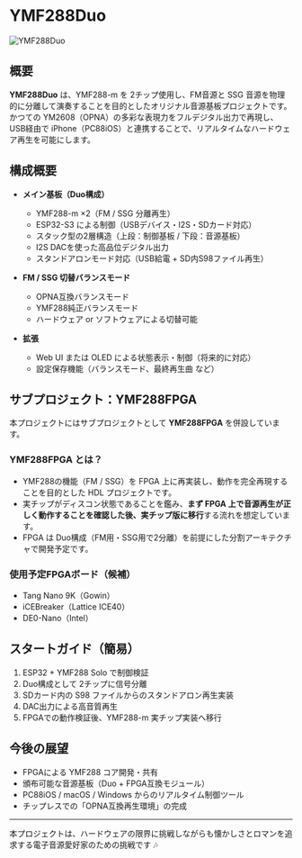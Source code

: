# YMF288Duo
![YMF288Duo](https://github.com/user-attachments/assets/1f8c9a50-195d-4a89-a918-82659e48a041)
## 概要

**YMF288Duo** は、YMF288-m を 2チップ使用し、FM音源と SSG 音源を物理的に分離して演奏することを目的としたオリジナル音源基板プロジェクトです。かつての YM2608（OPNA）の多彩な表現力をフルデジタル出力で再現し、USB経由で iPhone（PC88iOS）と連携することで、リアルタイムなハードウェア再生を可能にします。

## 構成概要

- **メイン基板（Duo構成）**
  - YMF288-m ×2（FM / SSG 分離再生）
  - ESP32-S3 による制御（USBデバイス・I2S・SDカード対応）
  - スタック型の2層構造（上段：制御基板 / 下段：音源基板）
  - I2S DACを使った高品位デジタル出力
  - スタンドアロンモード対応（USB給電 + SD内S98ファイル再生）

- **FM / SSG 切替バランスモード**
  - OPNA互換バランスモード
  - YMF288純正バランスモード
  - ハードウェア or ソフトウェアによる切替可能

- **拡張**
  - Web UI または OLED による状態表示・制御（将来的に対応）
  - 設定保存機能（バランスモード、最終再生曲 など）

## サブプロジェクト：YMF288FPGA

本プロジェクトにはサブプロジェクトとして **YMF288FPGA** を併設しています。

### YMF288FPGA とは？

- YMF288の機能（FM / SSG）を FPGA 上に再実装し、動作を完全再現することを目的とした HDL プロジェクトです。
- 実チップがディスコン状態であることを鑑み、**まず FPGA 上で音源再生が正しく動作することを確認した後、実チップ版に移行**する流れを想定しています。
- FPGA は Duo構成（FM用・SSG用で2分離）を前提にした分割アーキテクチャで開発予定です。

### 使用予定FPGAボード（候補）

- Tang Nano 9K（Gowin）
- iCEBreaker（Lattice ICE40）
- DE0-Nano（Intel）

## スタートガイド（簡易）

1. ESP32 + YMF288 Solo で制御検証
2. Duo構成として 2チップに信号分離
3. SDカード内の S98 ファイルからのスタンドアロン再生実装
4. DAC出力による高音質再生
5. FPGAでの動作検証後、YMF288-m 実チップ実装へ移行

## 今後の展望

- FPGAによる YMF288 コア開発・共有
- 頒布可能な音源基板（Duo + FPGA互換モジュール）
- PC88iOS / macOS / Windows からのリアルタイム制御ツール
- チップレスでの「OPNA互換再生環境」の完成

---

本プロジェクトは、ハードウェアの限界に挑戦しながらも懐かしさとロマンを追求する電子音源愛好家のための挑戦です 🎶
